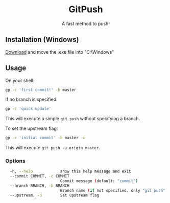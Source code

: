 <div align="center">

# GitPush

A fast method to push!

</div>

## Installation (Windows)

[Download](https://github.com/LucianoBrumer/GitPush/releases/download/v1.0.2/gp.exe) and move the .exe file into "C:\Windows"

## Usage
On your shell:

```bash
gp -c 'first commit!' -b master
```

If no branch is specified:

```bash
gp -c 'quick update'
```

This will execute a simple `git push` without specifying a branch.

To set the upstream flag:

```bash
gp -c 'initial commit' -b master -u
```

This will execute `git push -u origin master`.

### Options
```bash
  -h, --help            show this help message and exit
  --commit COMMIT, -c COMMIT
                        Commit message (default: "commit")
  --branch BRANCH, -b BRANCH
                        Branch name (if not specified, only "git push" is executed)
  --upstream, -u        Set upstream flag
```

